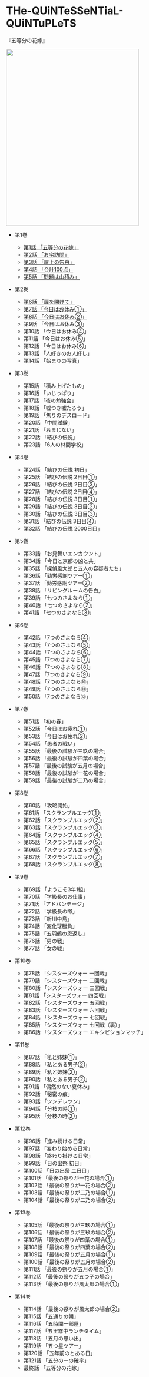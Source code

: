 # THe-QUiNTeSSeNTiaL-QUiNTuPLeTS

『五等分の花嫁』

<image src=https://user-images.githubusercontent.com/3541096/80665775-59f33680-8ad5-11ea-9e93-3a998e197db7.png width=360 height=480>


- 第1巻

  - [第1話 「五等分の花嫁」](https://github.com/kako-jun/THe-QUiNTeSSeNTiaL-QUiNTuPLeTS/wiki/%E7%AC%AC1%E8%A9%B1-%E3%80%8C%E4%BA%94%E7%AD%89%E5%88%86%E3%81%AE%E8%8A%B1%E5%AB%81%E3%80%8D)
  - [第2話 「お宅訪問」](https://github.com/kako-jun/THe-QUiNTeSSeNTiaL-QUiNTuPLeTS/wiki/%E7%AC%AC2%E8%A9%B1-%E3%80%8C%E3%81%8A%E5%AE%85%E8%A8%AA%E5%95%8F%E3%80%8D)
  - [第3話 「屋上の告白」](https://github.com/kako-jun/THe-QUiNTeSSeNTiaL-QUiNTuPLeTS/wiki/%E7%AC%AC3%E8%A9%B1-%E3%80%8C%E5%B1%8B%E4%B8%8A%E3%81%AE%E5%91%8A%E7%99%BD%E3%80%8D)
  - [第4話 「合計100点」](https://github.com/kako-jun/THe-QUiNTeSSeNTiaL-QUiNTuPLeTS/wiki/%E7%AC%AC4%E8%A9%B1-%E3%80%8C%E5%90%88%E8%A8%88100%E7%82%B9%E3%80%8D)
  - [第5話 「問題は山積み」](https://github.com/kako-jun/THe-QUiNTeSSeNTiaL-QUiNTuPLeTS/wiki/%E7%AC%AC5%E8%A9%B1-%E3%80%8C%E5%95%8F%E9%A1%8C%E3%81%AF%E5%B1%B1%E7%A9%8D%E3%81%BF%E3%80%8D)

- 第2巻

  - [第6話 「扉を開けて」](https://github.com/kako-jun/THe-QUiNTeSSeNTiaL-QUiNTuPLeTS/wiki/%E7%AC%AC6%E8%A9%B1-%E3%80%8C%E6%89%89%E3%82%92%E9%96%8B%E3%81%91%E3%81%A6%E3%80%8D)
  - [第7話 「今日はお休み①」](https://github.com/kako-jun/THe-QUiNTeSSeNTiaL-QUiNTuPLeTS/wiki/%E7%AC%AC7%E8%A9%B1-%E3%80%8C%E4%BB%8A%E6%97%A5%E3%81%AF%E3%81%8A%E4%BC%91%E3%81%BF%E2%91%A0%E3%80%8D)
  - [第8話 「今日はお休み②」](https://github.com/kako-jun/THe-QUiNTeSSeNTiaL-QUiNTuPLeTS/wiki/%E7%AC%AC8%E8%A9%B1-%E3%80%8C%E4%BB%8A%E6%97%A5%E3%81%AF%E3%81%8A%E4%BC%91%E3%81%BF%E2%91%A1%E3%80%8D)
  - 第9話 「今日はお休み③」
  - 第10話 「今日はお休み④」
  - 第11話 「今日はお休み⑤」
  - 第12話 「今日はお休み⑥」
  - 第13話 「人好きのお人好し」
  - 第14話 「始まりの写真」

- 第3巻

  - 第15話 「積み上げたもの」
  - 第16話 「いじっぱり」
  - 第17話 「夜の勉強会」
  - 第18話 「嘘つき嘘たろう」
  - 第19話 「焦りのデスロード」
  - 第20話 「中間試験」
  - 第21話 「おまじない」
  - 第22話 「結びの伝説」
  - 第23話 「6人の林間学校」
  
- 第4巻

  - 第24話 「結びの伝説 初日」
  - 第25話 「結びの伝説 2日目①」
  - 第26話 「結びの伝説 2日目③」
  - 第27話 「結びの伝説 2日目④」
  - 第28話 「結びの伝説 3日目①」
  - 第29話 「結びの伝説 3日目②」
  - 第30話 「結びの伝説 3日目③」
  - 第31話 「結びの伝説 3日目④」
  - 第32話 「結びの伝説 2000日目」
  
- 第5巻

  - 第33話 「お見舞いエンカウント」
  - 第34話 「今日と京都の凶と共」
  - 第35話 「探偵風太郎と五人の容疑者たち」
  - 第36話 「勤労感謝ツアー①」
  - 第37話 「勤労感謝ツアー②」
  - 第38話 「リビングルームの告白」
  - 第39話 「七つのさよなら①」
  - 第40話 「七つのさよなら②」
  - 第41話 「七つのさよなら③」
  
- 第6巻

  - 第42話 「7つのさよなら④」
  - 第43話 「7つのさよなら⑤」
  - 第44話 「7つのさよなら⑥」
  - 第45話 「7つのさよなら⑦」
  - 第46話 「7つのさよなら⑧」
  - 第47話 「7つのさよなら⑨」
  - 第48話 「7つのさよなら⑩」
  - 第49話 「7つのさよなら⑪」
  - 第50話 「7つのさよなら⑫」
  
- 第7巻

  - 第51話 「初の春」
  - 第52話 「今日はお疲れ①」
  - 第53話 「今日はお疲れ②」
  - 第54話 「愚者の戦い」
  - 第55話 「最後の試験が三玖の場合」
  - 第56話 「最後の試験が四葉の場合」
  - 第57話 「最後の試験が五月の場合」
  - 第58話 「最後の試験が一花の場合」
  - 第59話 「最後の試験が二乃の場合」
  
- 第8巻

  - 第60話 「攻略開始」
  - 第61話 「スクランブルエッグ①」
  - 第62話 「スクランブルエッグ②」
  - 第63話 「スクランブルエッグ③」
  - 第64話 「スクランブルエッグ④」
  - 第65話 「スクランブルエッグ⑤」
  - 第66話 「スクランブルエッグ⑥」
  - 第67話 「スクランブルエッグ⑦」
  - 第68話 「スクランブルエッグ⑧」
  
- 第9巻

  - 第69話 「ようこそ3年1組」
  - 第70話 「学級長のお仕事」
  - 第71話 「アドバンテージ」
  - 第72話 「学級長の噂」
  - 第73話 「新川中島」
  - 第74話 「変化球勝負」
  - 第75話 「五羽鶴の恩返し」
  - 第76話 「男の戦」
  - 第77話 「女の戦」
  
- 第10巻

  - 第78話 「シスターズウォー 一回戦」
  - 第79話 「シスターズウォー 二回戦」
  - 第80話 「シスターズウォー 三回戦」
  - 第81話 「シスターズウォー 四回戦」
  - 第82話 「シスターズウォー 五回戦」
  - 第83話 「シスターズウォー 六回戦」
  - 第84話 「シスターズウォー 七回戦」
  - 第85話 「シスターズウォー 七回戦（裏）」
  - 第86話 「シスターズウォー エキシビションマッチ」
  
- 第11巻

  - 第87話 「私と姉妹①」
  - 第88話 「私とある男子②」
  - 第89話 「私と姉妹②」
  - 第90話 「私とある男子②」
  - 第91話 「偶然のない夏休み」
  - 第92話 「秘密の痕」
  - 第93話 「ツンデレツン」
  - 第94話 「分枝の時①」
  - 第95話 「分枝の時②」
  
- 第12巻

  - 第96話 「進み続ける日常」
  - 第97話 「変わり始める日常」
  - 第98話 「終わり掛ける日常」
  - 第99話 「日の出祭 初日」
  - 第100話 「日の出祭 二日目」
  - 第101話 「最後の祭りが一花の場合①」
  - 第102話 「最後の祭りが一花の場合②」
  - 第103話 「最後の祭りが二乃の場合①」
  - 第104話 「最後の祭りが二乃の場合②」
  
- 第13巻

  - 第105話 「最後の祭りが三玖の場合①」
  - 第106話 「最後の祭りが三玖の場合②」
  - 第107話 「最後の祭りが四葉の場合①」
  - 第108話 「最後の祭りが四葉の場合②」
  - 第109話 「最後の祭りが五月の場合①」
  - 第100話 「最後の祭りが五月の場合②」
  - 第111話 「最後の祭りが五月の場合①」
  - 第112話 「最後の祭りが五つ子の場合」
  - 第113話 「最後の祭りが風太郎の場合①」
  
- 第14巻

  - 第114話 「最後の祭りが風太郎の場合②」
  - 第115話 「五通りの朝」
  - 第116話 「五時間一部屋」
  - 第117話 「五里霧中ランチタイム」
  - 第118話 「五月の思い出」
  - 第119話 「五つ星ツアー」
  - 第120話 「五年前のとある日」
  - 第121話 「五分の一の確率」
  - 最終話 「五等分の花嫁」
